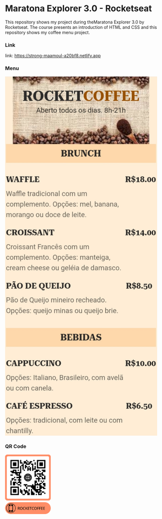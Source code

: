 # Maratona Explorer 3.0  - Rocketseat

This repository shows my project during theMaratona Explorer 3.0 by Rocketseat. The course presents an introduction of HTML and CSS and this repository shows my coffee menu project.

### Link 

link: https://strong-maamoul-a20bf8.netlify.app

### Menu 

<img src="https://github.com/raquelcolares/maratona-explorer-3.0_Rocketseat/blob/main/Menu%20image/RocketCoffee.jpg" width="500">

### QR Code 

<img src="https://github.com/raquelcolares/maratona-explorer-3.0_Rocketseat/blob/main/QR%20Code/frame.png" width="150">
